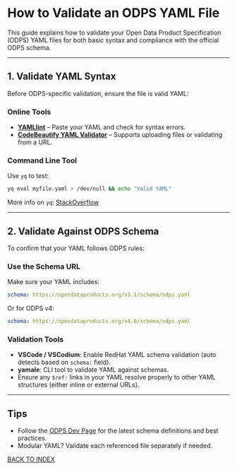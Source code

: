 
# How to Validate an ODPS YAML File

This guide explains how to validate your Open Data Product Specification (ODPS) YAML files for both basic syntax and compliance with the official ODPS schema.

---

## 1. Validate YAML Syntax

Before ODPS-specific validation, ensure the file is valid YAML:

### Online Tools
- **[YAMLlint](https://www.yamllint.com/)** – Paste your YAML and check for syntax errors.
- **[CodeBeautify YAML Validator](https://codebeautify.org/yaml-validator)** – Supports uploading files or validating from a URL.

### Command Line Tool
Use `yq` to test:
```bash
yq eval myfile.yaml > /dev/null && echo "Valid YAML"
```

More info on `yq`: [StackOverflow](https://stackoverflow.com/questions/75920947/how-to-validate-yaml-using-yq)

---

## 2. Validate Against ODPS Schema

To confirm that your YAML follows ODPS rules:

### Use the Schema URL

Make sure your YAML includes:
```yaml
schema: https://opendataproducts.org/v3.1/schema/odps.yaml
```
Or for ODPS v4:
```yaml
schema: https://opendataproducts.org/v4.0/schema/odps.yaml
```

### Validation Tools

- **VSCode / VSCodium**: Enable RedHat YAML schema validation (auto detects based on `schema:` field).
- **yamale**: CLI tool to validate YAML against schemas.
- Ensure any `$ref:` links in your YAML resolve properly to other YAML structures (either inline or external URLs).

---

## Tips
- Follow the [ODPS Dev Page](https://opendataproducts.org/dev/) for the latest schema definitions and best practices.
- Modular YAML? Validate each referenced file separately if needed.

[BACK TO INDEX](https://github.com/Open-Data-Product-Initiative/odps-examples/blob/main/README.md)
